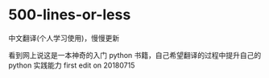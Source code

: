 # 500-lines-or-less
中文翻译(个人学习使用)，慢慢更新

看到网上说这是一本神奇的入门 python 书籍，自己希望翻译的过程中提升自己的 python 实践能力  first edit on 20180715
